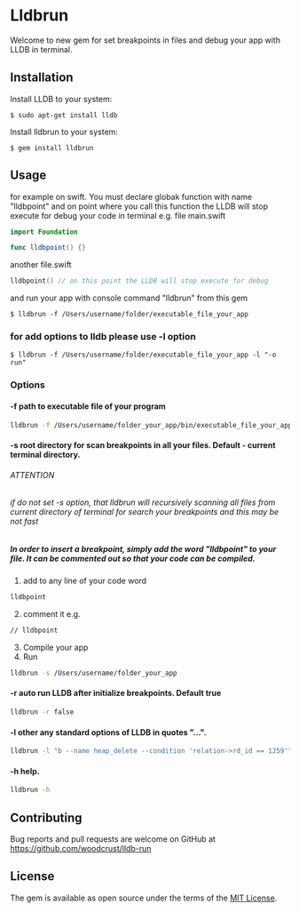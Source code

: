 # Lldbrun
 
Welcome to new gem for set breakpoints in files and debug your app with LLDB in terminal.

## Installation

Install LLDB to your system:

    $ sudo apt-get install lldb

Install lldbrun to your system:

    $ gem install lldbrun

## Usage
for example on swift. You must declare globak function with name "lldbpoint" and on point where you call this function the LLDB will stop execute for debug your code in terminal
e.g. file main.swift 

```swift
import Foundation

func lldbpoint() {}
```

another file.swift
```swift
lldbpoint() // on this point the LLDB will stop execute for debug
```
and run your app with console command "lldbrun" from this gem 

    $ lldbrun -f /Users/username/folder/executable_file_your_app 

### for add options to lldb please use -l option

    $ lldbrun -f /Users/username/folder/executable_file_your_app -l "-o run" 


### Options

#### -f    path to executable file of your program
```bash
lldbrun -f /Users/username/folder_your_app/bin/executable_file_your_app
```
#### -s    root directory for scan breakpoints in all your files. Default - current terminal directory.
###### ATTENTION
###### if do not set -s <path to source files> option, that lldbrun will recursively scanning all files from current directory of terminal for search your breakpoints and this may be not fast
##### In order to insert a breakpoint, simply add the word "lldbpoint" to your file. It can be commented out so that your code can be compiled.
1. add to any line of your code word
```bash
lldbpoint
```
2. comment it e.g.
```bash
// lldbpoint
```
3. Compile your app    
4. Run
```bash
lldbrun -s /Users/username/folder_your_app
```
#### -r    auto run LLDB after initialize breakpoints. Default true
```bash
lldbrun -r false
```
#### -l    other any standard options of LLDB in quotes "...".
```bash
lldbrun -l "b --name heap_delete --condition 'relation->rd_id == 1259'"
```
#### -h    help.
```bash
lldbrun -h
```
## Contributing

Bug reports and pull requests are welcome on GitHub at https://github.com/woodcrust/lldb-run

## License

The gem is available as open source under the terms of the [MIT License](https://opensource.org/licenses/MIT).

